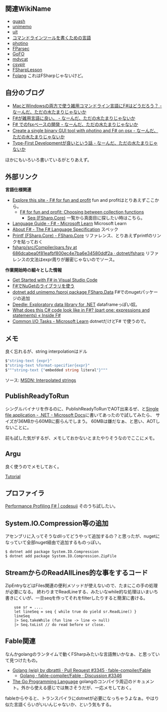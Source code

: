 ## 関連WikiName

- [guash](guash)
- [unimemo](unimemo)
- [uit](uit)
- [コマンドラインツールを書くための言語](%E3%82%B3%E3%83%9E%E3%83%B3%E3%83%89%E3%83%A9%E3%82%A4%E3%83%B3%E3%83%84%E3%83%BC%E3%83%AB%E3%82%92%E6%9B%B8%E3%81%8F%E3%81%9F%E3%82%81%E3%81%AE%E8%A8%80%E8%AA%9E)
- [photino](photino)
- [FParsec](FParsec)
- [GoFO](GoFO)
- [mdvcat](mdvcat)
- [csvplr](csvplr)
- [FSharpLesson](FSharpLesson)
- [Folang](Folang) これはFSharpじゃないけど。

## 自分のブログ

- [MacとWindowsの両方で使う雑用コマンドライン言語にF#はどうだろう？ - なーんだ、ただの水たまりじゃないか](https://karino2.github.io/2020/11/15/how_about_fsharp.html)
- [F#が雑用言語に良い。 - なーんだ、ただの水たまりじゃないか](https://karino2.github.io/2020/12/10/fsharp_for_zatuyou.html)
- [F# でのfsxベースの開発 - なーんだ、ただの水たまりじゃないか](https://karino2.github.io/2021/02/06/fsx_eval_based_dev.html)
- [Create a single binary GUI tool with photino and F# on osx - なーんだ、ただの水たまりじゃないか](https://karino2.github.io/2021/04/25/fsharp_de_photino.html)
- [Type-First Developmentが良いという話 - なーんだ、ただの水たまりじゃないか](https://karino2.github.io/2021/01/25/type_first_development.html)

ほかにもいろいろ書いているがとりあえず。

## 外部リンク

**言語仕様関連**

- [Explore this site - F# for fun and profit](https://fsharpforfunandprofit.com/site-contents/) fun and profitはとりあえずここから。
   - [F# for fun and profit: Choosing between collection functions](https://swlaschin.gitbooks.io/fsharpforfunandprofit/content/posts/list-module-functions.html)
        - [Seq (FSharp.Core)](https://fsharp.github.io/fsharp-core-docs/reference/fsharp-collections-seqmodule.html) 一覧から真面目に探したい時はこちら。
- [Language Guide - F# - Microsoft Learn](https://learn.microsoft.com/en-us/dotnet/fsharp/language-reference/) Microsoft Learn
- [About F# - The F# Language Specification](https://fsharp.org/specs/language-spec/) スペック
- [Printf (FSharp.Core) - FSharp.Core](https://fsharp.github.io/fsharp-core-docs/reference/fsharp-core-printfmodule.html) リファレンス、とりあえずprintfのリンクを貼っておく
- [fsharp/src/Compiler/pars.fsy at 686dcabea0f81eafbf800ec4e7ba6e34580ddf2a · dotnet/fsharp](https://github.com/dotnet/fsharp/blob/686dcabea0f81eafbf800ec4e7ba6e34580ddf2a/src/Compiler/pars.fsy#L3418) リファレンスの文法はexpr周りが厳密じゃないのでソース。

**作業開始時の細々とした情報**

- [Get Started with F# in Visual Studio Code](https://docs.microsoft.com/en-us/dotnet/fsharp/get-started/get-started-vscode)
- [F#でNuGetのライブラリを使う](https://karino2.github.io/2021/01/16/ionide_nuget.html)
 - [dotnet add unimemo.fsproj package FSharp.Data](https://docs.microsoft.com/en-us/dotnet/fsharp/get-started/get-started-command-line) F#でのnugetパッケージの追加
- [Deedle: Exploratory data library for .NET](https://fslab.org/Deedle/) dataframeっぽい奴。
- [What does this C# code look like in F#? (part one: expressions and statements) « Inside F#](https://lorgonblog.wordpress.com/2008/11/28/what-does-this-c-code-look-like-in-f-part-one-expressions-and-statements/)
- [Common I/O Tasks - Microsoft Learn](https://learn.microsoft.com/en-us/dotnet/standard/io/common-i-o-tasks) dotnetだけどF# で使うので。

## メモ

良く忘れるが、string interpolationはドル

```fsharp
$"string-text {expr}"
$"string-text %format-specifier{expr}"
$"""string-text {"embedded string literal"}"""
```

ソース: [MSDN: Interpolated strings](https://docs.microsoft.com/en-us/dotnet/fsharp/language-reference/interpolated-strings)

## PublishReadyToRun

シングルバイナリを作るのに、PublishReadyToRunでAOT出来るぜ、と[Single file application - .NET - Microsoft Docs](https://docs.microsoft.com/en-us/dotnet/core/deploying/single-file)に書いてあったので試してみたら、
サイズが36MBから60MBに膨らんでしまう。
60MBは嫌だなぁ、と思い、AOTしないことに。

前も試した気がするが、メモしておかないとまたやりそうなのでここにメモ。

## Argu

良く使うのでメモしておく。

[Tutorial](https://fsprojects.github.io/Argu/tutorial.html)

## プロファイラ

[Performance Profiling F# | codesuji](https://www.codesuji.com/2019/10/13/F-Performance-Profiling/) そのうち試したい。

## System.IO.Compression等の追加

アセンブリに入ってそうなdllってどうやって追加するの？と思ったが、nugetになっていて全部nuget経由で追加するものっぽい。

```
$ dotnet add package System.IO.Compression
$ dotnet add package System.IO.Compression.ZipFile
```
## StreamからのReadAllLines的な事をするコード

ZipEntryなどはFiles関連の便利メソッドが使えないので、たまにこの手の処理が必要になる。
終わりまでReadLineする、みたいなwhile的な処理はいまいち書きにくいが、一旦seqを作ってそれをfilterしたりすると簡潔に書ける。

```
    use sr = ....
    let lineSeq = seq { while true do yield sr.ReadLine() }
    lineSeq 
    |> Seq.takeWhile (fun line -> line <> null) 
    |> Seq.toList // do read before sr close.
```

## Fable関連

なんかgolangのランタイムで動くFSharpみたいな言語無いかなぁ、と思っていて見つけたもの。

- [Golang (wip) by dbrattli · Pull Request #3345 · fable-compiler/Fable](https://github.com/fable-compiler/Fable/pull/3345)
   - [Golang · fable-compiler/Fable · Discussion #3346](https://github.com/fable-compiler/Fable/discussions/3346)
- [The Go Programming Language](https://go.dev/src/cmd/compile/README) golangのコンパイラ周辺のドキュメント。外から使える感じでは無さそうだが、一応メモしておく。

fableからやると、トランスパイラにdotnetが必要になっちゃうよなぁ。やはり似た言語くらいがいいんじゃないか、という気もする。